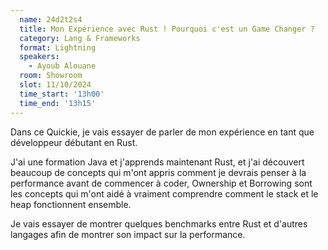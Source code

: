 ```yaml
---
  name: 24d2t2s4
  title: Mon Expérience avec Rust ! Pourquoi c'est un Game Changer ?
  category: Lang & Frameworks
  format: Lightning
  speakers: 
    - Ayoub Alouane
  room: Showroom
  slot: 11/10/2024
  time_start: '13h00'
  time_end: '13h15'
---
```

Dans ce Quickie, je vais essayer de parler de mon expérience en tant que développeur débutant en Rust. 

J'ai une formation Java et j'apprends maintenant Rust, et j'ai découvert beaucoup de concepts qui m'ont appris comment je devrais penser à la performance avant de commencer à coder, Ownership et Borrowing sont les concepts qui m'ont aidé à vraiment comprendre comment le stack et le heap fonctionnent ensemble. 

Je vais essayer de montrer quelques benchmarks entre Rust et d'autres langages afin de montrer son impact sur la performance.